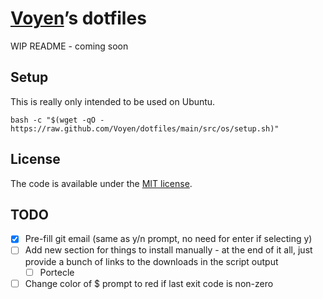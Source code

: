 # [Voyen][repo]’s dotfiles

WIP README - coming soon

## Setup

This is really only intended to be used on Ubuntu.

```shell
bash -c "$(wget -qO - https://raw.github.com/Voyen/dotfiles/main/src/os/setup.sh)"
```

## License

The code is available under the [MIT license][license].

## TODO

- [x] Pre-fill git email (same as y/n prompt, no need for enter if selecting y)
- [ ] Add new section for things to install manually - at the end of it all, just provide a bunch of links to the downloads in the script output
  - [ ] Portecle
- [ ] Change color of $ prompt to red if last exit code is non-zero

<!-- Link labels: -->

[license]: LICENSE.txt
[repo]: https://github.com/Voyen
